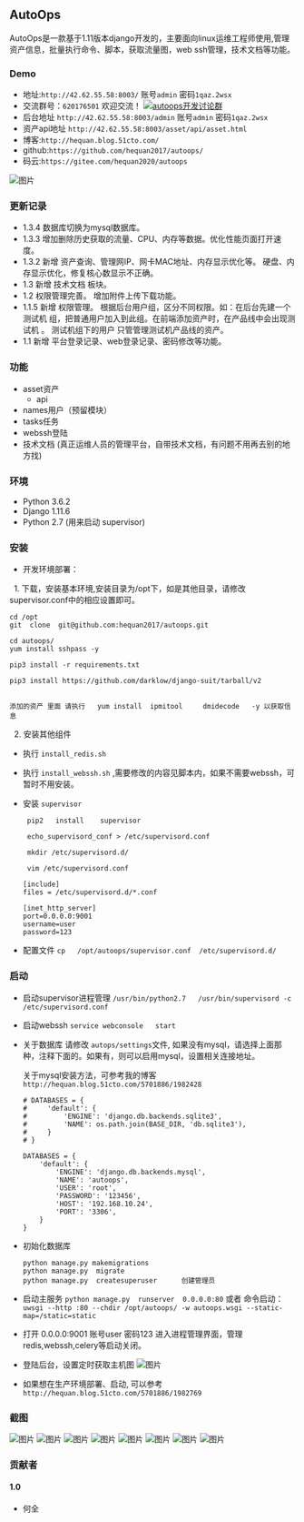 ## AutoOps

AutoOps是一款基于1.11版本django开发的，主要面向linux运维工程师使用,管理资产信息，批量执行命令、脚本，获取流量图，web ssh管理，技术文档等功能。


###  Demo

  -  地址:`http://42.62.55.58:8003/`        账号`admin`      密码`1qaz.2wsx`
  -  交流群号：`620176501`   欢迎交流！   <a target="_blank" href="//shang.qq.com/wpa/qunwpa?idkey=bbe5716e8bd2075cb27029bd5dd97e22fc4d83c0f61291f47ed3ed6a4195b024"><img border="0" src="https://github.com/hequan2017/cmdb/blob/master/static/img/group.png"  alt="autoops开发讨论群" title="autoops开发讨论群"></a>
  -  后台地址 `http://42.62.55.58:8003/admin`     账号`admin`   密码`1qaz.2wsx`
  -  资产api地址 `http://42.62.55.58:8003/asset/api/asset.html`
  -  博客:`http://hequan.blog.51cto.com/`
  -  github:`https://github.com/hequan2017/autoops/`
  -  码云:`https://gitee.com/hequan2020/autoops`

  
![图片](https://github.com/hequan2017/autoops/blob/master/static/demo/autuops.png)  


### 更新记录
  -  1.3.4  数据库切换为mysql数据库。
  -  1.3.3  增加删除历史获取的流量、CPU、内存等数据。优化性能页面打开速度。
  -  1.3.2  新增 资产查询、管理网IP、网卡MAC地址、内存显示优化等。 硬盘、内存显示优化，修复核心数显示不正确。
  -  1.3    新增 技术文档 板块。
  -  1.2    权限管理完善。 增加附件上传下载功能。
  -  1.1.5  新增 权限管理。 根据后台用户组，区分不同权限。如：在后台先建一个 测试机 组，把普通用户加入到此组。在前端添加资产时，在产品线中会出现测试机 。 测试机组下的用户 只管管理测试机产品线的资产。             
  -  1.1    新增 平台登录记录、web登录记录、密码修改等功能。


###  功能
  - asset资产
    - api
  - names用户（预留模块）
  - tasks任务
  - webssh登陆
  - 技术文档 (真正运维人员的管理平台，自带技术文档，有问题不用再去别的地方找)

### 环境
   * Python 3.6.2 
   * Django 1.11.6
   * Python  2.7  (用来启动 supervisor)
   
### 安装 

   * 开发环境部署：
   
   
   1. 下载，安装基本环境,安装目录为/opt下，如是其他目录，请修改supervisor.conf中的相应设置即可。
 ```
 cd /opt
 git  clone  git@github.com:hequan2017/autoops.git

cd autoops/
yum install sshpass -y

pip3 install -r requirements.txt     

pip3 install https://github.com/darklow/django-suit/tarball/v2


```
    添加的资产 里面 请执行   yum install  ipmitool     dmidecode   -y 以获取信息
  
    2. 安装其他组件
 
 * 执行 `install_redis.sh` 
 * 执行 `install_webssh.sh` ,需要修改的内容见脚本内，如果不需要webssh，可暂时不用安装。
 * 安装 `supervisor  `
 
    ```
     pip2   install    supervisor   
     
     echo_supervisord_conf > /etc/supervisord.conf 
     
     mkdir /etc/supervisord.d/
    ``` 
      
      
    ``` 
     vim /etc/supervisord.conf
     
    [include]
    files = /etc/supervisord.d/*.conf
    
    [inet_http_server] 
    port=0.0.0.0:9001 
    username=user
    password=123
    ``` 
 * 配置文件  `cp   /opt/autoops/supervisor.conf  /etc/supervisord.d/`
 

### 启动

  * 启动supervisor进程管理  `/usr/bin/python2.7   /usr/bin/supervisord -c /etc/supervisord.conf`
  * 启动webssh    `service webconsole   start`
  * 关于数据库 请修改 `autops/settings`文件, 如果没有mysql，请选择上面那种，注释下面的。如果有，则可以启用mysql，设置相关连接地址。
  
    关于mysql安装方法，可参考我的博客 `http://hequan.blog.51cto.com/5701886/1982428`
    ``` 
    # DATABASES = {
    #     'default': {
    #         'ENGINE': 'django.db.backends.sqlite3',
    #         'NAME': os.path.join(BASE_DIR, 'db.sqlite3'),
    #     }
    # }
    
    DATABASES = {
        'default': {
            'ENGINE': 'django.db.backends.mysql',
            'NAME': 'autoops',
            'USER': 'root',
            'PASSWORD': '123456',
            'HOST': '192.168.10.24',
            'PORT': '3306',
        }
    }
    
    ```
  * 初始化数据库
    ```
    python manage.py makemigrations
    python manage.py  migrate
    python manage.py  createsuperuser      创建管理员
    ``` 
      
  
  * 启动主服务     `python manage.py  runserver  0.0.0.0:80`  或者   命令启动： `uwsgi --http :80 --chdir /opt/autoops/ -w autoops.wsgi --static-map=/static=static   `
  * 打开   0.0.0.0:9001  账号user  密码123    进入进程管理界面，管理redis,webssh,celery等启动关闭。
  * 登陆后台，设置定时获取主机图
 ![图片](https://github.com/hequan2017/autoops/blob/master/static/demo/8.png)

 
 
  *  如果想在生产环境部署、启动, 可以参考 `http://hequan.blog.51cto.com/5701886/1982769`
  

### 截图
![图片](https://github.com/hequan2017/autoops/blob/master/static/demo/1.png)
![图片](https://github.com/hequan2017/autoops/blob/master/static/demo/2.png)
![图片](https://github.com/hequan2017/autoops/blob/master/static/demo/3.png)
![图片](https://github.com/hequan2017/autoops/blob/master/static/demo/4.png)
![图片](https://github.com/hequan2017/autoops/blob/master/static/demo/5.png)
![图片](https://github.com/hequan2017/autoops/blob/master/static/demo/6.png)
![图片](https://github.com/hequan2017/autoops/blob/master/static/demo/7.png)
![图片](https://github.com/hequan2017/autoops/blob/master/static/demo/8.png)


### 贡献者

#### 1.0
- 何全
